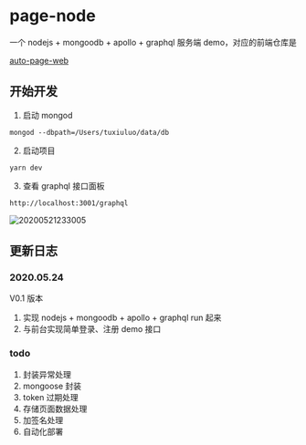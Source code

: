 # page-node

一个 nodejs + mongoodb + apollo + graphql 服务端 demo，对应的前端仓库是

[auto-page-web](https://github.com/LuoTuxiu/auto-page-web)

## 开始开发

1. 启动 mongod

```
mongod --dbpath=/Users/tuxiuluo/data/db
```

2. 启动项目

```
yarn dev
```

3. 查看 graphql 接口面板

```
http://localhost:3001/graphql
```

![20200521233005](http://qiniu.luotuxiu.cn/img/20200521233005.png)

## 更新日志

### 2020.05.24

V0.1 版本

1. 实现 nodejs + mongoodb + apollo + graphql run 起来
2. 与前台实现简单登录、注册 demo 接口

<!-- ### -->

<!-- V0.1 版本 -->

### todo

1. 封装异常处理
2. mongoose 封装
3. token 过期处理
4. 存储页面数据处理
5. 加签名处理
6. 自动化部署
